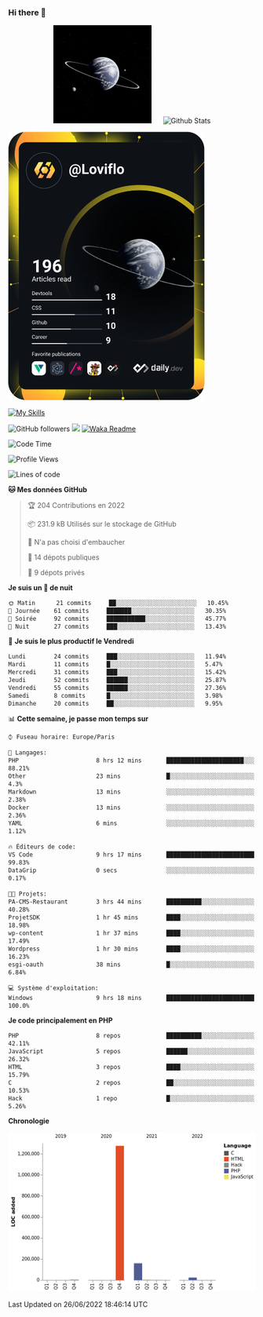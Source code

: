 ### Hi there 👋

<p align="center">
  <img src="https://github.com/Loviflo/Loviflo/blob/main/img/portrait.jpg" alt="Loviflo" height="200" style="margin-right: 20px"/>
  <img src="https://github-readme-stats.vercel.app/api?username=Loviflo&show_icons=true&theme=graywhite" alt="Github Stats" />
</p>

<a href="https://app.daily.dev/loviflo"><img src="https://github.com/loviflo/loviflo/blob/main/devcard.svg" width="400" alt="Loviflo's Dev Card"/></a>


[![My Skills](https://skillicons.dev/icons?i=php,laravel,symfony,mysql,js,ts,html,css,sass,angular,docker,webpack,vscode,figma,git,github,gitlab)](https://skillicons.dev)


![GitHub followers](https://img.shields.io/github/followers/Loviflo?label=Follow&style=social)
![](https://visitor-badge.glitch.me/badge?page_id=Loviflo.Loviflo)
[![Waka Readme](https://github.com/Loviflo/Loviflo/actions/workflows/update-stats.yml/badge.svg)](https://github.com/Loviflo/Loviflo/actions/workflows/update-stats.yml)

<!--START_SECTION:waka-->
![Code Time](http://img.shields.io/badge/Code%20Time-307%20hrs%2026%20mins-blue)

![Profile Views](http://img.shields.io/badge/Vues%20du%20profil-0-blue)

![Lines of code](https://img.shields.io/badge/Depuis%20Hello%20World%2C%20j%27ai%20%C3%A9crit-1%20Million%20Lignes%20de%20code-blue)

**🐱 Mes données GitHub** 

> 🏆 204 Contributions en 2022
 > 
> 📦 231.9 kB Utilisés sur le stockage de GitHub 
 > 
> 🚫 N'a pas choisi d'embaucher
 > 
> 📜 14 dépots publiques 
 > 
> 🔑 9 dépots privés  
 > 
**Je suis un 🦉 de nuit** 

```text
🌞 Matin      21 commits     ██░░░░░░░░░░░░░░░░░░░░░░░   10.45% 
🌆 Journée    61 commits     ███████░░░░░░░░░░░░░░░░░░   30.35% 
🌃 Soirée     92 commits     ███████████░░░░░░░░░░░░░░   45.77% 
🌙 Nuit       27 commits     ███░░░░░░░░░░░░░░░░░░░░░░   13.43%

```
📅 **Je suis le plus productif le Vendredi** 

```text
Lundi        24 commits     ███░░░░░░░░░░░░░░░░░░░░░░   11.94% 
Mardi        11 commits     █░░░░░░░░░░░░░░░░░░░░░░░░   5.47% 
Mercredi     31 commits     ███░░░░░░░░░░░░░░░░░░░░░░   15.42% 
Jeudi        52 commits     ██████░░░░░░░░░░░░░░░░░░░   25.87% 
Vendredi     55 commits     ██████░░░░░░░░░░░░░░░░░░░   27.36% 
Samedi       8 commits      █░░░░░░░░░░░░░░░░░░░░░░░░   3.98% 
Dimanche     20 commits     ██░░░░░░░░░░░░░░░░░░░░░░░   9.95%

```


📊 **Cette semaine, je passe mon temps sur** 

```text
⌚︎ Fuseau horaire: Europe/Paris

💬 Langages: 
PHP                      8 hrs 12 mins       ██████████████████████░░░   88.21% 
Other                    23 mins             █░░░░░░░░░░░░░░░░░░░░░░░░   4.3% 
Markdown                 13 mins             ░░░░░░░░░░░░░░░░░░░░░░░░░   2.38% 
Docker                   13 mins             ░░░░░░░░░░░░░░░░░░░░░░░░░   2.36% 
YAML                     6 mins              ░░░░░░░░░░░░░░░░░░░░░░░░░   1.12%

🔥 Éditeurs de code: 
VS Code                  9 hrs 17 mins       █████████████████████████   99.83% 
DataGrip                 0 secs              ░░░░░░░░░░░░░░░░░░░░░░░░░   0.17%

🐱‍💻 Projets: 
PA-CMS-Restaurant        3 hrs 44 mins       ██████████░░░░░░░░░░░░░░░   40.28% 
ProjetSDK                1 hr 45 mins        ████░░░░░░░░░░░░░░░░░░░░░   18.98% 
wp-content               1 hr 37 mins        ████░░░░░░░░░░░░░░░░░░░░░   17.49% 
Wordpress                1 hr 30 mins        ████░░░░░░░░░░░░░░░░░░░░░   16.23% 
esgi-oauth               38 mins             █░░░░░░░░░░░░░░░░░░░░░░░░   6.84%

💻 Système d'exploitation: 
Windows                  9 hrs 18 mins       █████████████████████████   100.0%

```

**Je code principalement en PHP** 

```text
PHP                      8 repos             ██████████░░░░░░░░░░░░░░░   42.11% 
JavaScript               5 repos             ██████░░░░░░░░░░░░░░░░░░░   26.32% 
HTML                     3 repos             ████░░░░░░░░░░░░░░░░░░░░░   15.79% 
C                        2 repos             ██░░░░░░░░░░░░░░░░░░░░░░░   10.53% 
Hack                     1 repo              █░░░░░░░░░░░░░░░░░░░░░░░░   5.26%

```


**Chronologie**

![Chart not found](https://raw.githubusercontent.com/Loviflo/Loviflo/main/charts/bar_graph.png) 


 Last Updated on 26/06/2022 18:46:14 UTC
<!--END_SECTION:waka-->
